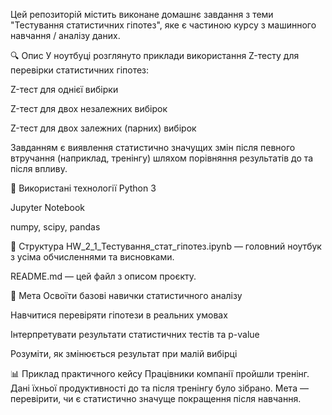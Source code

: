 Цей репозиторій містить виконане домашнє завдання з теми "Тестування статистичних гіпотез", яке є частиною курсу з машинного навчання / аналізу даних.

🔍 Опис
У ноутбуці розглянуто приклади використання Z-тесту для перевірки статистичних гіпотез:

Z-тест для однієї вибірки

Z-тест для двох незалежних вибірок

Z-тест для двох залежних (парних) вибірок

Завданням є виявлення статистично значущих змін після певного втручання (наприклад, тренінгу) шляхом порівняння результатів до та після впливу.

🧰 Використані технології
Python 3

Jupyter Notebook

numpy, scipy, pandas

📁 Структура
HW_2_1_Тестування_стат_гіпотез.ipynb — головний ноутбук з усіма обчисленнями та висновками.

README.md — цей файл з описом проєкту.

🎯 Мета
Освоїти базові навички статистичного аналізу

Навчитися перевіряти гіпотези в реальних умовах

Інтерпретувати результати статистичних тестів та p-value

Розуміти, як змінюється результат при малій вибірці

📊 Приклад практичного кейсу
Працівники компанії пройшли тренінг. Дані їхньої продуктивності до та після тренінгу було зібрано. Мета — перевірити, чи є статистично значуще покращення після навчання.

